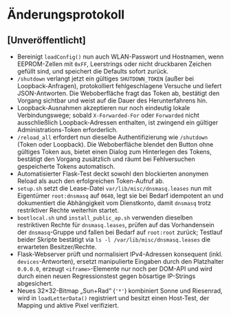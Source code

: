 # Änderungsprotokoll

## [Unveröffentlicht]
- Bereinigt `loadConfig()` nun auch WLAN-Passwort und Hostnamen, wenn EEPROM-Zellen mit `0xFF`, Leerstrings oder nicht druckbaren Zeichen gefüllt sind, und speichert die Defaults sofort zurück.
- `/shutdown` verlangt jetzt ein gültiges `SHUTDOWN_TOKEN` (außer bei Loopback-Anfragen), protokolliert fehlgeschlagene Versuche
  und liefert JSON-Antworten. Die Weboberfläche fragt das Token ab, bestätigt den Vorgang sichtbar und weist auf die Dauer des
  Herunterfahrens hin.
- Loopback-Ausnahmen akzeptieren nur noch eindeutig lokale Verbindungswege; sobald `X-Forwarded-For` oder `Forwarded`
  nicht ausschließlich Loopback-Adressen enthalten, ist zwingend ein gültiger Administrations-Token erforderlich.
- `/reload_all` erfordert nun dieselbe Authentifizierung wie `/shutdown` (Token oder Loopback). Die Weboberfläche blendet den
  Button ohne gültiges Token aus, bietet einen Dialog zum Hinterlegen des Tokens, bestätigt den Vorgang zusätzlich und räumt
  bei Fehlversuchen gespeicherte Tokens automatisch.
- Automatisierter Flask-Test deckt sowohl den blockierten anonymen Reload als auch den erfolgreichen Token-Aufruf ab.
- `setup.sh` setzt die Lease-Datei `var/lib/misc/dnsmasq.leases` nun mit Eigentümer `root:dnsmasq` auf `0640`, legt sie bei
  Bedarf idempotent an und dokumentiert die Abhängigkeit vom Dienstkonto, damit `dnsmasq` trotz restriktiver Rechte weiterhin
  startet.
- `bootlocal.sh` und `install_public_ap.sh` verwenden dieselben restriktiven Rechte für `dnsmasq.leases`, prüfen auf das
  Vorhandensein der `dnsmasq`-Gruppe und fallen bei Bedarf auf `root:root` zurück; Testlauf beider Skripte bestätigt via
  `ls -l /var/lib/misc/dnsmasq.leases` die erwarteten Besitzer/Rechte.
- Flask-Webserver prüft und normalisiert IPv4-Adressen konsequent (inkl. `devices`-Antworten), ersetzt manipulierte Eingaben
  durch den Platzhalter `0.0.0.0`, erzeugt `<iframe>`-Elemente nur noch per DOM-API und wird durch einen neuen Regressionstest
  gegen bösartige IP-Strings abgesichert.
- Neues 32×32-Bitmap „Sun+Rad“ (`'*'`) kombiniert Sonne und Riesenrad, wird in `loadLetterData()` registriert und besitzt einen
  Host-Test, der Mapping und aktive Pixel verifiziert.
